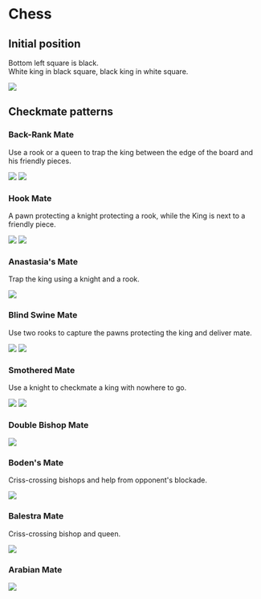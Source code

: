 # Chess

## Initial position
Bottom left square is black.  
White king in black square, black king in white square.

![](http://www.fen-to-image.com/image/30/single/coords/rnbqkbnr/pppppppp/8/8/8/8/PPPPPPPP/RNBQKBNR)

## Checkmate patterns

### Back-Rank Mate

Use a rook or a queen to trap the king between the edge of the board and his friendly pieces.

![](http://www.fen-to-image.com/image/30/single/4R1k1/5ppp/8/8/8/8/8/7K)
![](http://www.fen-to-image.com/image/30/single/5R1k/6pp/8/8/8/8/8/7K)

### Hook Mate

A pawn protecting a knight protecting a rook, while the King is next to a friendly piece.

![](http://www.fen-to-image.com/image/30/single/4R3/4kp2/5N2/4P3/8/8/8/7K)
![](http://www.fen-to-image.com/image/30/single/4R3/4kp2/3p1N2/6P2/8/8/8/7K)

### Anastasia's Mate

Trap the king using a knight and a rook.

![](http://www.fen-to-image.com/image/30/single/5r2/4Nppk/8/7R/8/8/8/7K)

### Blind Swine Mate

Use two rooks to capture the pawns protecting the king and deliver mate.

![](http://www.fen-to-image.com/image/30/single/5rk1/RR4pp/8/8/8/8/8/7K)
![](http://www.fen-to-image.com/image/30/single/5rk1/6RR/8/8/8/8/8/7K)

### Smothered Mate

Use a knight to checkmate a king with nowhere to go.

![](http://www.fen-to-image.com/image/30/single/6rk/5Npp/8/8/8/8/8/7K)
![](http://www.fen-to-image.com/image/30/single/5rkr/4Nppp/8/8/8/8/8/7K)

### Double Bishop Mate
![](http://www.fen-to-image.com/image/30/single/7k/7p/4B3/4B3/8/8/8/7K)

### Boden's Mate

Criss-crossing bishops and help from opponent's blockade.

![](http://www.fen-to-image.com/image/30/single/2kr4/3p4/B7/8/5B2/8/8/7K)

### Balestra Mate

Criss-crossing bishop and queen.

![](http://www.fen-to-image.com/image/30/single/5k2/8/3B2Q1/8/8/8/8/7K)

### Arabian Mate

![](http://www.fen-to-image.com/image/30/single/7k/7R/5N2/8/8/8/8/7K)



